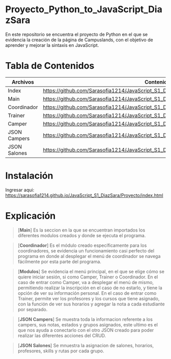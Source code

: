 # **Proyecto_Python_to_JavaScript_DiazSara**

En este repositorio se encuentra el proyecto de Python en el que se evidencia la creación de la página de Campuslands, con el objetivo de aprender y mejorar la sintaxis en JavaScript.

# **Tabla de Contenidos**

| Archivos | Contenidos |
|--|--|
| Index |https://github.com/Sarasofia1214/JavaScript_S1_DiazSara/blob/master/Proyecto/index.html |
| Main |https://github.com/Sarasofia1214/JavaScript_S1_DiazSara/blob/master/Proyecto/main.js |
| Coordinador |https://github.com/Sarasofia1214/JavaScript_S1_DiazSara/blob/master/Proyecto/coordinador.js |
| Trainer |https://github.com/Sarasofia1214/JavaScript_S1_DiazSara/blob/master/Proyecto/trainer.js|
| Camper | https://github.com/Sarasofia1214/JavaScript_S1_DiazSara/blob/master/Proyecto/camper.js |
| JSON Campers  | https://github.com/Sarasofia1214/JavaScript_S1_DiazSara/blob/master/Proyecto/info_camper.js |
| JSON Salones | https://github.com/Sarasofia1214/JavaScript_S1_DiazSara/blob/master/Proyecto/salones.js |


# **Instalación**

Ingresar aqui: https://sarasofia1214.github.io/JavaScript_S1_DiazSara/Proyecto/index.html 

# **Explicación**

> [**Main**]
Es la seccion en la que se encuentran importados los diferentes modulos creados y donde se ejecuta el programa.

> [**Coordinador**]
Es el módulo creado específicamente para los coordinadores, se evidencia un funcionamiento casi perfecto del programa en donde al desplegar el menú de coordinador se navega fácilmente por esta parte del programa. 

> [**Modulos**]
Se evidencia el menú principal, en el que se elige cómo se quiere iniciar sesión, si como Camper, Trainer o Coordinador. En el caso de entrar como Camper, va a desplegar el menú de mismo, permitiendo realizar la inscripción en el caso de no estarlo, y tiene la opción de ver su información personal. En el caso de entrar como Trainer, permite ver los profesores y los cursos que tiene asignado, con la función de ver sus horarios y agregar la nota a cada estudiante por separado. 

> [**JSON Campers**]
Se muestra toda la informacion referente a los campers, sus notas, estados y grupos asignados, este ultimo es el que nos ayuda a conectarlo con el otro JSON creado para poder realizar las diferentes acciones del CRUD. 


> [**JSON Salones**]
Se mnuestra la asignacion de salones, horarios, profesores, skills y rutas por cada grupo.


